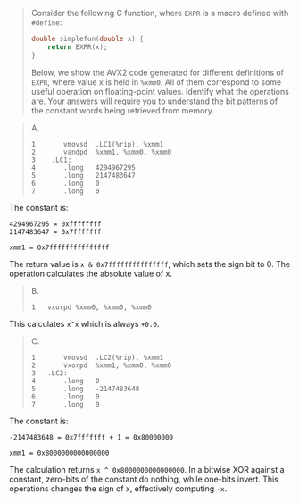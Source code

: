 > Consider the following C function, where `EXPR` is a macro defined with
> `#define`:
> ```C
> double simplefun(double x) {
>     return EXPR(x);
> }
> ```
> Below, we show the AVX2 code generated for different definitions of `EXPR`,
> where value x is held in `%xmm0`. All of them correspond to some useful
> operation on floating-point values. Identify what the operations are. Your
> answers will require you to understand the bit patterns of the constant words
> being retrieved from memory.

> A.
> ```Assembly
> 1       vmovsd  .LC1(%rip), %xmm1
> 2       vandpd  %xmm1, %xmm0, %xmm0
> 3    .LC1:
> 4       .long   4294967295
> 5       .long   2147483647
> 6       .long   0
> 7       .long   0
> ```

The constant is:
```
4294967295 = 0xffffffff
2147483647 = 0x7fffffff

xmm1 = 0x7fffffffffffffff
```
The return value is `x & 0x7fffffffffffffff`, which sets the sign bit to 0.
The operation calculates the absolute value of x.

> B.
> ```Assembly
> 1   vxorpd %xmm0, %xmm0, %xmm0
> ```

This calculates `x^x` which is always `+0.0`.

> C.
> ```Assembly
> 1       vmovsd  .LC2(%rip), %xmm1
> 2       vxorpd  %xmm1, %xmm0, %xmm0
> 3   .LC2:
> 4       .long   0
> 5       .long   -2147483648
> 6       .long   0
> 7       .long   0
> ```

The constant is:

```
-2147483648 = 0x7fffffff + 1 = 0x80000000

xmm1 = 0x8000000000000000
```
The calculation returns `x ^ 0x8000000000000000`. In a bitwise XOR against a
constant, zero-bits of the constant do nothing, while one-bits invert. This
operations changes the sign of x, effectively computing `-x`.
